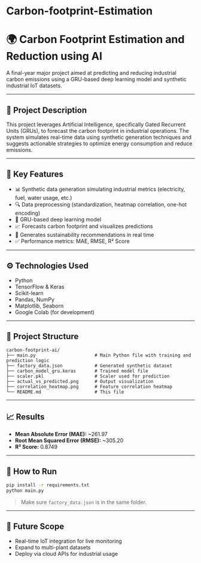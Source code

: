 # Carbon-footprint-Estimation
# 🌍 Carbon Footprint Estimation and Reduction using AI

A final-year major project aimed at predicting and reducing industrial carbon emissions using a GRU-based deep learning model and synthetic industrial IoT datasets.

---

## 📘 Project Description

This project leverages Artificial Intelligence, specifically Gated Recurrent Units (GRUs), to forecast the carbon footprint in industrial operations. The system simulates real-time data using synthetic generation techniques and suggests actionable strategies to optimize energy consumption and reduce emissions.

---

## 🧠 Key Features

- 📊 Synthetic data generation simulating industrial metrics (electricity, fuel, water usage, etc.)
- 🔍 Data preprocessing (standardization, heatmap correlation, one-hot encoding)
- 🧠 GRU-based deep learning model
- 📈 Forecasts carbon footprint and visualizes predictions
- 🧾 Generates sustainability recommendations in real time
- ✅ Performance metrics: MAE, RMSE, R² Score

---

## ⚙️ Technologies Used

- Python
- TensorFlow & Keras
- Scikit-learn
- Pandas, NumPy
- Matplotlib, Seaborn
- Google Colab (for development)

---

## 📂 Project Structure

```
carbon-footprint-ai/
├── main.py                      # Main Python file with training and prediction logic
├── factory_data.json            # Generated synthetic dataset
├── carbon_model_gru.keras       # Trained model file
├── scaler.pkl                   # Scaler used for prediction
├── actual_vs_predicted.png      # Output visualization
├── correlation_heatmap.png      # Feature correlation heatmap
└── README.md                    # This file
```

---

## 📈 Results

- **Mean Absolute Error (MAE):** ~261.97  
- **Root Mean Squared Error (RMSE):** ~305.20  
- **R² Score:** 0.8749

---

## 🚀 How to Run

```bash
pip install -r requirements.txt
python main.py
```

> Make sure `factory_data.json` is in the same folder.

---

## 🌱 Future Scope

- Real-time IoT integration for live monitoring  
- Expand to multi-plant datasets  
- Deploy via cloud APIs for industrial usage  
